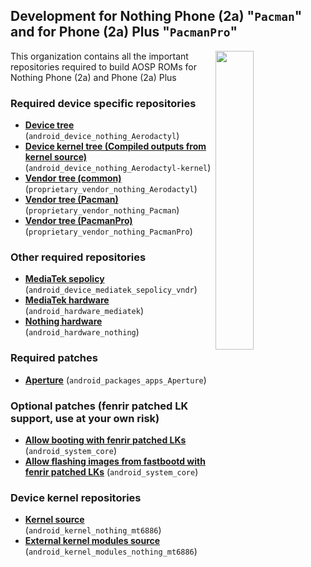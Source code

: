 ## Development for Nothing Phone (2a) "`Pacman`" and for Phone (2a) Plus "`PacmanPro`"

<div>
  <img align="right" width="35%" src="https://www.bouyguestelecom.fr/media/catalog/product/n/o/nothing-phone-2a-plus-argent-dos.png">
</div>

This organization contains all the important repositories required to build AOSP ROMs for Nothing Phone (2a) and Phone (2a) Plus

### Required device specific repositories
* [**Device tree**](https://github.com/Nothing-2A/android_device_nothing_Aerodactyl) (`android_device_nothing_Aerodactyl`)
* [**Device kernel tree (Compiled outputs from kernel source)**](https://github.com/Nothing-2A/android_device_nothing_Aerodactyl-kernel) (`android_device_nothing_Aerodactyl-kernel`)
* [**Vendor tree (common)**](https://gitlab.com/nothing-2a/proprietary_vendor_nothing_Aerodactyl) (`proprietary_vendor_nothing_Aerodactyl`)
* [**Vendor tree (Pacman)**](https://gitlab.com/nothing-2a/proprietary_vendor_nothing_Pacman) (`proprietary_vendor_nothing_Pacman`)
* [**Vendor tree (PacmanPro)**](https://gitlab.com/nothing-2a/proprietary_vendor_nothing_PacmanPro) (`proprietary_vendor_nothing_PacmanPro`)

### Other required repositories
* [**MediaTek sepolicy**](https://github.com/Nothing-2A/android_device_mediatek_sepolicy_vndr) (`android_device_mediatek_sepolicy_vndr`)
* [**MediaTek hardware**](https://github.com/Nothing-2A/android_hardware_mediatek) (`android_hardware_mediatek`)
* [**Nothing hardware**](https://github.com/Nothing-2A/android_hardware_nothing) (`android_hardware_nothing`)

### Required patches
* [**Aperture**](https://github.com/Nothing-2A/android_packages_apps_Aperture/commit/36c9507ecf2a1a798d2e7931d9019bacc3cc6052) (`android_packages_apps_Aperture`)

### Optional patches (fenrir patched LK support, use at your own risk)
* [**Allow booting with fenrir patched LKs**](https://github.com/Nothing-2A/android_system_core/commit/8ff6e7a68523c3b870d8dcd5713c71ea15b43dd2) (`android_system_core`)
* [**Allow flashing images from fastbootd with fenrir patched LKs**](https://github.com/Nothing-2A/android_system_core/commit/0d5990a96c5e6a404887f5575c5d00bcbbaaef74) (`android_system_core`)

### Device kernel repositories
* [**Kernel source**](https://github.com/Nothing-2A/android_kernel_nothing_mt6886) (`android_kernel_nothing_mt6886`)
* [**External kernel modules source**](https://github.com/Nothing-2A/android_kernel_modules_nothing_mt6886) (`android_kernel_modules_nothing_mt6886`)
